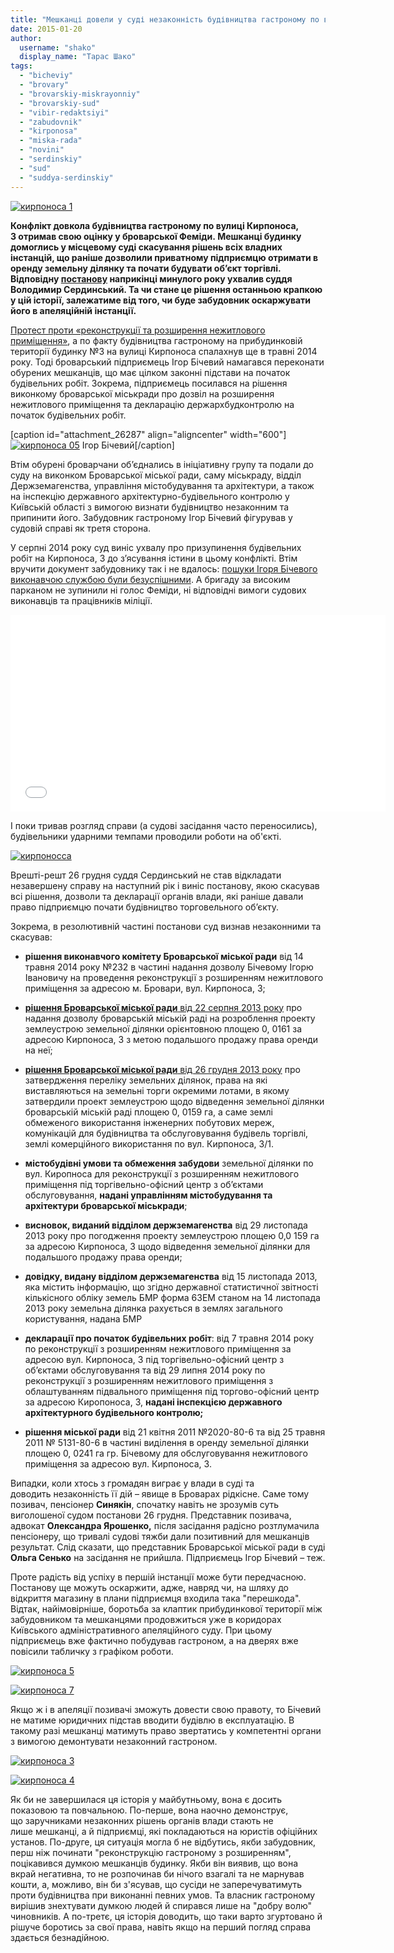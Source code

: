 ```yaml
---
title: "Мешканці довели у суді незаконність будівництва гастроному по вул. Кирпоноса, 3"
date: 2015-01-20
author: 
  username: "shako"
  display_name: "Тарас Шако"
tags: 
  - "bicheviy"
  - "brovary"
  - "brovarskiy-miskrayonniy"
  - "brovarskiy-sud"
  - "vibir-redaktsiyi"
  - "zabudovnik"
  - "kirponosa"
  - "miska-rada"
  - "novini"
  - "serdinskiy"
  - "sud"
  - "suddya-serdinskiy"
---
```


[![кирпоноса 1](https://mpz.brovary.org/wp-content/uploads/2015/01/kirponosa-1.jpg)](https://mpz.brovary.org/wp-content/uploads/2015/01/kirponosa-1.jpg)

**Конфлікт довкола будівництва гастроному по вулиці Кирпоноса, 3 отримав свою оцінку у броварської Феміди. Мешканці будинку домоглись у місцевому суді скасування рішень всіх владних інстанцій, що раніше дозволили приватному підприємцю отримати в оренду земельну ділянку та почати будувати об’єкт торгівлі. Відповідну [постанову](http://www.reyestr.court.gov.ua/Review/42202115) наприкінці минулого року ухвалив суддя Володимир Сердинський. Та чи стане це рішення останньою крапкою у цій історії, залежатиме від того, чи буде забудовник оскаржувати його в апеляційній інстанції.**

[Протест проти «реконструкції та розширення нежитлового приміщення»](https://mpz.brovary.org/na-kirponosa-brovarchani-pochali-borotbu-iz-zabudovnikom/), а по факту будівництва гастроному на прибудинковій території будинку №3 на вулиці Кирпоноса спалахнув ще в травні 2014 року. Тоді броварський підприємець Ігор Бічевий намагався переконати обурених мешканців, що має цілком законні підстави на початок будівельних робіт. Зокрема, підприємець посилався на рішення виконкому броварської міськради про дозвіл на розширення нежитлового приміщення та декларацію держархбудконтролю на початок будівельних робіт.

\[caption id="attachment\_26287" align="aligncenter" width="600"\][![кирпоноса 05](https://mpz.brovary.org/wp-content/uploads/2014/05/kirponosa-05.jpg)](https://mpz.brovary.org/wp-content/uploads/2014/05/kirponosa-05.jpg) Ігор Бічевий\[/caption\]

Втім обурені броварчани об’єднались в ініціативну групу та подали до суду на виконком Броварської міської ради, саму міськраду, відділ Держземагенства, управління містобудування та архітектури, а також на інспекцію державного архітектурно-будівельного контролю у Київській області з вимогою визнати будівництво незаконним та припинити його. Забудовник гастроному Ігор Бічевий фігурував у судовій справі як третя сторона.

У серпні 2014 року суд виніс ухвалу про призупинення будівельних робіт на Кирпоноса, 3 до з’ясування істини в цьому конфлікті. Втім вручити документ забудовнику так і не вдалось: [пошуки Ігоря Бічевого виконавчою службою були безуспішними](https://mpz.brovary.org/vikonavcha-sluzhba-ne-mozhe-znayti-zabudovnika-shhob-pripiniti-budivnitstvo-gastronomu/). А бригаду за високим парканом не зупинили ні голос Феміди, ні відповідні вимоги судових виконавців та працівників міліції.

<iframe src="//www.youtube.com/embed/k5YsnSIp5pI" width="600" height="315" frameborder="0" allowfullscreen="allowfullscreen"></iframe>

І поки тривав розгляд справи (а судові засідання часто переносились), будівельники ударними темпами проводили роботи на об'єкті.

[![кирпоносса](https://mpz.brovary.org/wp-content/uploads/2015/01/kirponossa.jpg)](https://mpz.brovary.org/wp-content/uploads/2015/01/kirponossa.jpg)

Врешті-решт 26 грудня суддя Сердинський не став відкладати незавершену справу на наступний рік і виніс постанову, якою скасував всі рішення, дозволи та декларації органів влади, які раніше давали право підприємцю почати будівництво торговельного об’єкту.

Зокрема, в резолютивній частині постанови суд визнав незаконними та скасував:

- **рішення виконавчого комітету Броварської міської ради** від 14 травня 2014 року №232 в частині надання дозволу Бічевому Ігорю Івановичу на проведення реконструкції з розширенням нежитлового приміщення за адресою м. Бровари, вул. Кирпоноса, 3;
- [**рішення Броварської міської ради** від 22 серпня 2013 року](http://docs.pravo-znaty.org.ua/p9686/22.08.2013/1027-37-06) про надання дозволу броварській міській раді на розроблення проекту землеустрою земельної ділянки орієнтовною площею 0, 0161 за адресою Кирпоноса, 3 з метою подальшого продажу права оренди на неї;
- [**рішення Броварської міської ради** від 26 грудня 2013 року](http://docs.pravo-znaty.org.ua/p10011/26.12.2013/1136-41-06) про затвердження переліку земельних ділянок, права на які виставляються на земельні торги окремими лотами, в якому затвердили проект землеустрою щодо відведення земельної ділянки броварській міській раді площею 0, 0159 га, а саме землі обмеженого використання інженерних побутових мереж, комунікацій для будівництва та обслуговування будівель торгівлі, землі комерційного використання по вул. Кирпоноса, 3/1.

- **містобудівні умови та обмеження забудови** земельної ділянки по вул. Киропноса для реконструкції з розширенням нежитлового приміщення під торгівельно-офісний центр з об’єктами обслуговування, **надані управлінням містобудування та архітектури броварської міськради**;
- **висновок, виданий відділом держземагенства** від 29 листопада 2013 року про погодження проекту землеустрою площею 0,0 159 га за адресою Кирпоноса, 3 щодо відведення земельної ділянки для подальшого продажу права оренди;
- **довідку, видану відділом держземагенства** від 15 листопада 2013, яка містить інформацію, що згідно державної статистичної звітності кількісного обліку земель БМР форма 6ЗЕМ станом на 14 листопада 2013 року земельна ділянка рахується в землях загального користування, надана БМР
- **декларації про початок будівельних робіт**: від 7 травня 2014 року по реконструкції з розширенням нежитлового приміщення за адресою вул. Кирпоноса, 3 під торгівельно-офісний центр з об’єктами обслуговування та від 29 липня 2014 року по реконструкції з розширенням нежитлового приміщення з облаштуванням підвального приміщення під торгово-офісний центр за адресою Киропоноса, 3, **надані інспекцією державного архітектурного будівельного контролю;**
- **рішення міської ради** від 21 квітня 2011 №2020-80-6 та від 25 травня 2011 № 5131-80-6 в частині виділення в оренду земельної ділянки площею 0, 0241 га гр. Бічевому для обслуговування нежитлового приміщення за адресою вул. Кирпоноса, 3.

Випадки, коли хтось з громадян виграє у влади в суді та доводить незаконність її дій – явище в Броварах рідкісне. Саме тому позивач, пенсіонер **Синякін**, спочатку навіть не зрозумів суть виголошеної судом постанови 26 грудня. Представник позивача, адвокат **Олександра Ярошенко,** після засідання радісно розтлумачила пенсіонеру, що тривалі судові тяжби дали позитивний для мешканців результат. Слід сказати, що представник Броварської міської ради в суді **Ольга Сенько** на засідання не прийшла. Підприємець Ігор Бічевий – теж.

Проте радість від успіху в першій інстанції може бути передчасною. Постанову ще можуть оскаржити, адже, навряд чи, на шляху до відкриття магазину в плани підприємця входила така "перешкода". Відтак, найімовірніше, боротьба за клаптик прибудинкової території між забудовником та мешканцями продовжиться уже в коридорах Київського адміністративного апеляційного суду. При цьому підприємець вже фактично побудував гастроном, а на дверях вже повісили табличку з графіком роботи.

[![кирпоноса 5](https://mpz.brovary.org/wp-content/uploads/2015/01/kirponosa-5.jpg)](https://mpz.brovary.org/wp-content/uploads/2015/01/kirponosa-5.jpg)

[![кирпоноса 7](https://mpz.brovary.org/wp-content/uploads/2015/01/kirponosa-7.jpg)](https://mpz.brovary.org/wp-content/uploads/2015/01/kirponosa-7.jpg)

Якщо ж і в апеляції позивачі зможуть довести свою правоту, то Бічевий не матиме юридичних підстав вводити будівлю в експлуатацію. В такому разі мешканці матимуть право звертатись у компетентні органи з вимогою демонтувати незаконний гастроном.

[![кирпоноса 3](https://mpz.brovary.org/wp-content/uploads/2015/01/kirponosa-3.jpg)](https://mpz.brovary.org/wp-content/uploads/2015/01/kirponosa-3.jpg)

[![кирпоноса 4](https://mpz.brovary.org/wp-content/uploads/2015/01/kirponosa-4.jpg)](https://mpz.brovary.org/wp-content/uploads/2015/01/kirponosa-4.jpg)

Як би не завершилася ця історія у майбутньому, вона є досить показовою та повчальною. По-перше, вона наочно демонструє, що заручниками незаконних рішень органів влади стають не лише мешканці, а й підприємці, які покладаються на юристів офіційних установ. По-друге, ця ситуація могла б не відбутись, якби забудовник, перш ніж починати "реконструкцію гастроному з розширенням", поцікавився думкою мешканців будинку. Якби він виявив, що вона вкрай негативна, то не розпочинав би нічого взагалі та не марнував кошти, а, можливо, він би з'ясував, що сусіди не заперечуватимуть проти будівництва при виконанні певних умов. Та власник гастроному вирішив знехтувати думкою людей й спирався лише на "добру волю" чиновників. А по-третє, ця історія доводить, що таки варто згуртовано й рішуче боротись за свої права, навіть якщо на перший погляд справа здається безнадійною.
